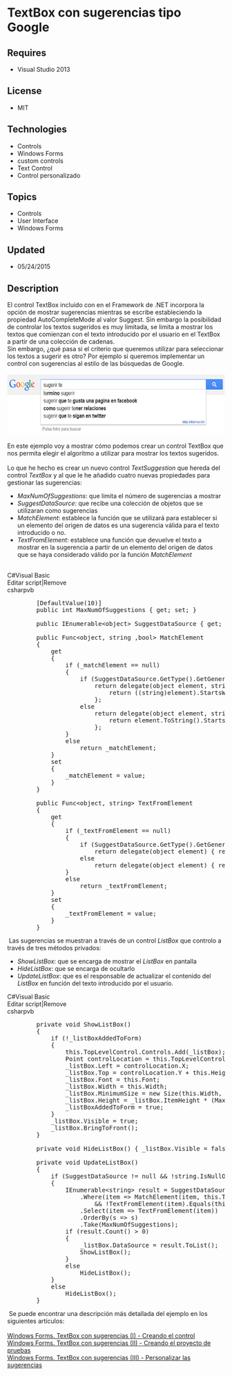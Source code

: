 # TextBox con sugerencias tipo Google
## Requires
- Visual Studio 2013
## License
- MIT
## Technologies
- Controls
- Windows Forms
- custom controls
- Text Control
- Control personalizado
## Topics
- Controls
- User Interface
- Windows Forms
## Updated
- 05/24/2015
## Description

<div>El control TextBox incluido con en el Framework de .NET incorpora la opci&oacute;n de mostrar sugerencias mientras se escribe estableciendo la propiedad AutoCompleteMode al valor Suggest. Sin embargo la posibilidad de controlar los textos sugeridos es
 muy limitada, se limita a mostrar los textos que comienzan con el texto introducido por el usuario en el TextBox a partir de una colecci&oacute;n de cadenas.</div>
<div>Sin embargo, &iquest;qu&eacute; pasa si el criterio que queremos utilizar para seleccionar los textos a sugerir es otro? Por ejemplo si queremos implementar un control con sugerencias al estilo de las b&uacute;squedas de Google.</div>
<div>&nbsp;</div>
<div><img id="138118" src="138118-00ejemplogoogle.png" alt="" width="538" height="137"></div>
<div>&nbsp;</div>
<div>En este&nbsp;ejemplo voy a mostrar c&oacute;mo podemos crear un control TextBox que nos permita elegir el algoritmo a utilizar para mostrar los textos sugeridos.</div>
<div>&nbsp;</div>
<div>Lo que he hecho es crear un nuevo control <em>TextSuggestion</em> que hereda del control
<em>TextBox</em> y al que le he a&ntilde;adido cuatro nuevas propiedades para gestionar las sugerencias:</div>
<ul>
<li><em>MaxNumOfSuggestions</em>: que limita el n&uacute;mero de sugerencias a mostrar
</li><li><em>SuggestDataSource</em>: que recibe una colecci&oacute;n de objetos que se utilizaran como sugerencias
</li><li><em>MatchElement</em>: establece la funci&oacute;n que se utilizar&aacute; para establecer si un elemento del origen de datos es una sugerencia v&aacute;lida para el texto introducido o no.
</li><li><em>TextFromElement</em>: establece una funci&oacute;n que devuelve el texto a mostrar en la sugerencia a partir de un elemento del origen de datos que se haya considerado v&aacute;lido por la funci&oacute;n
<em>MatchElement</em> </li></ul>
<div>&nbsp;</div>
<div class="scriptcode">
<div class="pluginEditHolder" pluginCommand="mceScriptCode">
<div class="title"><span>C#</span><span>Visual Basic</span></div>
<div class="pluginLinkHolder"><span class="pluginEditHolderLink">Editar script</span>|<span class="pluginRemoveHolderLink">Remove</span></div>
<span class="hidden">csharp</span><span class="hidden">vb</span>


<div class="preview">
<pre class="csharp">&nbsp;&nbsp;&nbsp;&nbsp;&nbsp;&nbsp;&nbsp;&nbsp;[DefaultValue(<span class="cs__number">10</span>)]&nbsp;
&nbsp;&nbsp;&nbsp;&nbsp;&nbsp;&nbsp;&nbsp;&nbsp;<span class="cs__keyword">public</span>&nbsp;<span class="cs__keyword">int</span>&nbsp;MaxNumOfSuggestions&nbsp;{&nbsp;<span class="cs__keyword">get</span>;&nbsp;<span class="cs__keyword">set</span>;&nbsp;}&nbsp;
&nbsp;
&nbsp;&nbsp;&nbsp;&nbsp;&nbsp;&nbsp;&nbsp;&nbsp;<span class="cs__keyword">public</span>&nbsp;IEnumerable&lt;<span class="cs__keyword">object</span>&gt;&nbsp;SuggestDataSource&nbsp;{&nbsp;<span class="cs__keyword">get</span>;&nbsp;<span class="cs__keyword">set</span>;&nbsp;}&nbsp;
&nbsp;
&nbsp;&nbsp;&nbsp;&nbsp;&nbsp;&nbsp;&nbsp;&nbsp;<span class="cs__keyword">public</span>&nbsp;Func&lt;<span class="cs__keyword">object</span>,&nbsp;<span class="cs__keyword">string</span>&nbsp;,<span class="cs__keyword">bool</span>&gt;&nbsp;MatchElement&nbsp;
&nbsp;&nbsp;&nbsp;&nbsp;&nbsp;&nbsp;&nbsp;&nbsp;{&nbsp;
&nbsp;&nbsp;&nbsp;&nbsp;&nbsp;&nbsp;&nbsp;&nbsp;&nbsp;&nbsp;&nbsp;&nbsp;<span class="cs__keyword">get</span>&nbsp;
&nbsp;&nbsp;&nbsp;&nbsp;&nbsp;&nbsp;&nbsp;&nbsp;&nbsp;&nbsp;&nbsp;&nbsp;{&nbsp;
&nbsp;&nbsp;&nbsp;&nbsp;&nbsp;&nbsp;&nbsp;&nbsp;&nbsp;&nbsp;&nbsp;&nbsp;&nbsp;&nbsp;&nbsp;&nbsp;<span class="cs__keyword">if</span>&nbsp;(_matchElement&nbsp;==&nbsp;<span class="cs__keyword">null</span>)&nbsp;
&nbsp;&nbsp;&nbsp;&nbsp;&nbsp;&nbsp;&nbsp;&nbsp;&nbsp;&nbsp;&nbsp;&nbsp;&nbsp;&nbsp;&nbsp;&nbsp;{&nbsp;
&nbsp;&nbsp;&nbsp;&nbsp;&nbsp;&nbsp;&nbsp;&nbsp;&nbsp;&nbsp;&nbsp;&nbsp;&nbsp;&nbsp;&nbsp;&nbsp;&nbsp;&nbsp;&nbsp;&nbsp;<span class="cs__keyword">if</span>&nbsp;(SuggestDataSource.GetType().GetGenericArguments()[<span class="cs__number">0</span>].IsAssignableFrom(<span class="cs__keyword">typeof</span>(<span class="cs__keyword">string</span>)))&nbsp;
&nbsp;&nbsp;&nbsp;&nbsp;&nbsp;&nbsp;&nbsp;&nbsp;&nbsp;&nbsp;&nbsp;&nbsp;&nbsp;&nbsp;&nbsp;&nbsp;&nbsp;&nbsp;&nbsp;&nbsp;&nbsp;&nbsp;&nbsp;&nbsp;<span class="cs__keyword">return</span>&nbsp;<span class="cs__keyword">delegate</span>(<span class="cs__keyword">object</span>&nbsp;element,&nbsp;<span class="cs__keyword">string</span>&nbsp;text)&nbsp;{&nbsp;&nbsp;
&nbsp;&nbsp;&nbsp;&nbsp;&nbsp;&nbsp;&nbsp;&nbsp;&nbsp;&nbsp;&nbsp;&nbsp;&nbsp;&nbsp;&nbsp;&nbsp;&nbsp;&nbsp;&nbsp;&nbsp;&nbsp;&nbsp;&nbsp;&nbsp;&nbsp;&nbsp;&nbsp;&nbsp;<span class="cs__keyword">return</span>&nbsp;((<span class="cs__keyword">string</span>)element).StartsWith(text,&nbsp;StringComparison.OrdinalIgnoreCase);&nbsp;&nbsp;
&nbsp;&nbsp;&nbsp;&nbsp;&nbsp;&nbsp;&nbsp;&nbsp;&nbsp;&nbsp;&nbsp;&nbsp;&nbsp;&nbsp;&nbsp;&nbsp;&nbsp;&nbsp;&nbsp;&nbsp;&nbsp;&nbsp;&nbsp;&nbsp;};&nbsp;
&nbsp;&nbsp;&nbsp;&nbsp;&nbsp;&nbsp;&nbsp;&nbsp;&nbsp;&nbsp;&nbsp;&nbsp;&nbsp;&nbsp;&nbsp;&nbsp;&nbsp;&nbsp;&nbsp;&nbsp;<span class="cs__keyword">else</span>&nbsp;
&nbsp;&nbsp;&nbsp;&nbsp;&nbsp;&nbsp;&nbsp;&nbsp;&nbsp;&nbsp;&nbsp;&nbsp;&nbsp;&nbsp;&nbsp;&nbsp;&nbsp;&nbsp;&nbsp;&nbsp;&nbsp;&nbsp;&nbsp;&nbsp;<span class="cs__keyword">return</span>&nbsp;<span class="cs__keyword">delegate</span>(<span class="cs__keyword">object</span>&nbsp;element,&nbsp;<span class="cs__keyword">string</span>&nbsp;text)&nbsp;{&nbsp;&nbsp;
&nbsp;&nbsp;&nbsp;&nbsp;&nbsp;&nbsp;&nbsp;&nbsp;&nbsp;&nbsp;&nbsp;&nbsp;&nbsp;&nbsp;&nbsp;&nbsp;&nbsp;&nbsp;&nbsp;&nbsp;&nbsp;&nbsp;&nbsp;&nbsp;&nbsp;&nbsp;&nbsp;&nbsp;<span class="cs__keyword">return</span>&nbsp;element.ToString().StartsWith(text,&nbsp;StringComparison.OrdinalIgnoreCase);&nbsp;&nbsp;
&nbsp;&nbsp;&nbsp;&nbsp;&nbsp;&nbsp;&nbsp;&nbsp;&nbsp;&nbsp;&nbsp;&nbsp;&nbsp;&nbsp;&nbsp;&nbsp;&nbsp;&nbsp;&nbsp;&nbsp;&nbsp;&nbsp;&nbsp;&nbsp;};&nbsp;
&nbsp;&nbsp;&nbsp;&nbsp;&nbsp;&nbsp;&nbsp;&nbsp;&nbsp;&nbsp;&nbsp;&nbsp;&nbsp;&nbsp;&nbsp;&nbsp;}&nbsp;
&nbsp;&nbsp;&nbsp;&nbsp;&nbsp;&nbsp;&nbsp;&nbsp;&nbsp;&nbsp;&nbsp;&nbsp;&nbsp;&nbsp;&nbsp;&nbsp;<span class="cs__keyword">else</span>&nbsp;
&nbsp;&nbsp;&nbsp;&nbsp;&nbsp;&nbsp;&nbsp;&nbsp;&nbsp;&nbsp;&nbsp;&nbsp;&nbsp;&nbsp;&nbsp;&nbsp;&nbsp;&nbsp;&nbsp;&nbsp;<span class="cs__keyword">return</span>&nbsp;_matchElement;&nbsp;
&nbsp;&nbsp;&nbsp;&nbsp;&nbsp;&nbsp;&nbsp;&nbsp;&nbsp;&nbsp;&nbsp;&nbsp;}&nbsp;
&nbsp;&nbsp;&nbsp;&nbsp;&nbsp;&nbsp;&nbsp;&nbsp;&nbsp;&nbsp;&nbsp;&nbsp;<span class="cs__keyword">set</span>&nbsp;
&nbsp;&nbsp;&nbsp;&nbsp;&nbsp;&nbsp;&nbsp;&nbsp;&nbsp;&nbsp;&nbsp;&nbsp;{&nbsp;
&nbsp;&nbsp;&nbsp;&nbsp;&nbsp;&nbsp;&nbsp;&nbsp;&nbsp;&nbsp;&nbsp;&nbsp;&nbsp;&nbsp;&nbsp;&nbsp;_matchElement&nbsp;=&nbsp;<span class="cs__keyword">value</span>;&nbsp;
&nbsp;&nbsp;&nbsp;&nbsp;&nbsp;&nbsp;&nbsp;&nbsp;&nbsp;&nbsp;&nbsp;&nbsp;}&nbsp;
&nbsp;&nbsp;&nbsp;&nbsp;&nbsp;&nbsp;&nbsp;&nbsp;}&nbsp;
&nbsp;
&nbsp;&nbsp;&nbsp;&nbsp;&nbsp;&nbsp;&nbsp;&nbsp;<span class="cs__keyword">public</span>&nbsp;Func&lt;<span class="cs__keyword">object</span>,&nbsp;<span class="cs__keyword">string</span>&gt;&nbsp;TextFromElement&nbsp;
&nbsp;&nbsp;&nbsp;&nbsp;&nbsp;&nbsp;&nbsp;&nbsp;{&nbsp;
&nbsp;&nbsp;&nbsp;&nbsp;&nbsp;&nbsp;&nbsp;&nbsp;&nbsp;&nbsp;&nbsp;&nbsp;<span class="cs__keyword">get</span>&nbsp;
&nbsp;&nbsp;&nbsp;&nbsp;&nbsp;&nbsp;&nbsp;&nbsp;&nbsp;&nbsp;&nbsp;&nbsp;{&nbsp;
&nbsp;&nbsp;&nbsp;&nbsp;&nbsp;&nbsp;&nbsp;&nbsp;&nbsp;&nbsp;&nbsp;&nbsp;&nbsp;&nbsp;&nbsp;&nbsp;<span class="cs__keyword">if</span>&nbsp;(_textFromElement&nbsp;==&nbsp;<span class="cs__keyword">null</span>)&nbsp;
&nbsp;&nbsp;&nbsp;&nbsp;&nbsp;&nbsp;&nbsp;&nbsp;&nbsp;&nbsp;&nbsp;&nbsp;&nbsp;&nbsp;&nbsp;&nbsp;{&nbsp;
&nbsp;&nbsp;&nbsp;&nbsp;&nbsp;&nbsp;&nbsp;&nbsp;&nbsp;&nbsp;&nbsp;&nbsp;&nbsp;&nbsp;&nbsp;&nbsp;&nbsp;&nbsp;&nbsp;&nbsp;<span class="cs__keyword">if</span>&nbsp;(SuggestDataSource.GetType().GetGenericArguments()[<span class="cs__number">0</span>].IsAssignableFrom(<span class="cs__keyword">typeof</span>(<span class="cs__keyword">string</span>)))&nbsp;
&nbsp;&nbsp;&nbsp;&nbsp;&nbsp;&nbsp;&nbsp;&nbsp;&nbsp;&nbsp;&nbsp;&nbsp;&nbsp;&nbsp;&nbsp;&nbsp;&nbsp;&nbsp;&nbsp;&nbsp;&nbsp;&nbsp;&nbsp;&nbsp;<span class="cs__keyword">return</span>&nbsp;<span class="cs__keyword">delegate</span>(<span class="cs__keyword">object</span>&nbsp;element)&nbsp;{&nbsp;<span class="cs__keyword">return</span>&nbsp;(<span class="cs__keyword">string</span>)element;&nbsp;};&nbsp;
&nbsp;&nbsp;&nbsp;&nbsp;&nbsp;&nbsp;&nbsp;&nbsp;&nbsp;&nbsp;&nbsp;&nbsp;&nbsp;&nbsp;&nbsp;&nbsp;&nbsp;&nbsp;&nbsp;&nbsp;<span class="cs__keyword">else</span>&nbsp;
&nbsp;&nbsp;&nbsp;&nbsp;&nbsp;&nbsp;&nbsp;&nbsp;&nbsp;&nbsp;&nbsp;&nbsp;&nbsp;&nbsp;&nbsp;&nbsp;&nbsp;&nbsp;&nbsp;&nbsp;&nbsp;&nbsp;&nbsp;&nbsp;<span class="cs__keyword">return</span>&nbsp;<span class="cs__keyword">delegate</span>(<span class="cs__keyword">object</span>&nbsp;element)&nbsp;{&nbsp;<span class="cs__keyword">return</span>&nbsp;element.ToString();&nbsp;};&nbsp;
&nbsp;&nbsp;&nbsp;&nbsp;&nbsp;&nbsp;&nbsp;&nbsp;&nbsp;&nbsp;&nbsp;&nbsp;&nbsp;&nbsp;&nbsp;&nbsp;}&nbsp;
&nbsp;&nbsp;&nbsp;&nbsp;&nbsp;&nbsp;&nbsp;&nbsp;&nbsp;&nbsp;&nbsp;&nbsp;&nbsp;&nbsp;&nbsp;&nbsp;<span class="cs__keyword">else</span>&nbsp;
&nbsp;&nbsp;&nbsp;&nbsp;&nbsp;&nbsp;&nbsp;&nbsp;&nbsp;&nbsp;&nbsp;&nbsp;&nbsp;&nbsp;&nbsp;&nbsp;&nbsp;&nbsp;&nbsp;&nbsp;<span class="cs__keyword">return</span>&nbsp;_textFromElement;&nbsp;
&nbsp;&nbsp;&nbsp;&nbsp;&nbsp;&nbsp;&nbsp;&nbsp;&nbsp;&nbsp;&nbsp;&nbsp;}&nbsp;
&nbsp;&nbsp;&nbsp;&nbsp;&nbsp;&nbsp;&nbsp;&nbsp;&nbsp;&nbsp;&nbsp;&nbsp;<span class="cs__keyword">set</span>&nbsp;
&nbsp;&nbsp;&nbsp;&nbsp;&nbsp;&nbsp;&nbsp;&nbsp;&nbsp;&nbsp;&nbsp;&nbsp;{&nbsp;
&nbsp;&nbsp;&nbsp;&nbsp;&nbsp;&nbsp;&nbsp;&nbsp;&nbsp;&nbsp;&nbsp;&nbsp;&nbsp;&nbsp;&nbsp;&nbsp;_textFromElement&nbsp;=&nbsp;<span class="cs__keyword">value</span>;&nbsp;
&nbsp;&nbsp;&nbsp;&nbsp;&nbsp;&nbsp;&nbsp;&nbsp;&nbsp;&nbsp;&nbsp;&nbsp;}&nbsp;
&nbsp;&nbsp;&nbsp;&nbsp;&nbsp;&nbsp;&nbsp;&nbsp;}</pre>
</div>
</div>
</div>
<div class="endscriptcode">&nbsp;Las sugerencias se muestran a trav&eacute;s de un control
<em>ListBox</em> que controlo a trav&eacute;s de tres m&eacute;todos privados:</div>
<ul>
<li>
<div class="endscriptcode"><em>ShowListBox</em>: que se encarga de mostrar el <em>
ListBox</em> en pantalla</div>
</li><li>
<div class="endscriptcode"><em>HideListBox</em>: que se encarga de ocultarlo</div>
</li><li>
<div class="endscriptcode"><em>UpdateListBox</em>: que es el responsable de actualizar el contenido del
<em>ListBox</em> en funci&oacute;n del texto introducido por el usuario.</div>
</li></ul>
<div class="endscriptcode">
<div class="scriptcode">
<div class="pluginEditHolder" pluginCommand="mceScriptCode">
<div class="title"><span>C#</span><span>Visual Basic</span></div>
<div class="pluginLinkHolder"><span class="pluginEditHolderLink">Editar script</span>|<span class="pluginRemoveHolderLink">Remove</span></div>
<span class="hidden">csharp</span><span class="hidden">vb</span>


<div class="preview">
<pre class="csharp">&nbsp;&nbsp;&nbsp;&nbsp;&nbsp;&nbsp;&nbsp;&nbsp;<span class="cs__keyword">private</span>&nbsp;<span class="cs__keyword">void</span>&nbsp;ShowListBox()&nbsp;
&nbsp;&nbsp;&nbsp;&nbsp;&nbsp;&nbsp;&nbsp;&nbsp;{&nbsp;
&nbsp;&nbsp;&nbsp;&nbsp;&nbsp;&nbsp;&nbsp;&nbsp;&nbsp;&nbsp;&nbsp;&nbsp;<span class="cs__keyword">if</span>&nbsp;(!_listBoxAddedToForm)&nbsp;
&nbsp;&nbsp;&nbsp;&nbsp;&nbsp;&nbsp;&nbsp;&nbsp;&nbsp;&nbsp;&nbsp;&nbsp;{&nbsp;
&nbsp;&nbsp;&nbsp;&nbsp;&nbsp;&nbsp;&nbsp;&nbsp;&nbsp;&nbsp;&nbsp;&nbsp;&nbsp;&nbsp;&nbsp;&nbsp;<span class="cs__keyword">this</span>.TopLevelControl.Controls.Add(_listBox);&nbsp;
&nbsp;&nbsp;&nbsp;&nbsp;&nbsp;&nbsp;&nbsp;&nbsp;&nbsp;&nbsp;&nbsp;&nbsp;&nbsp;&nbsp;&nbsp;&nbsp;Point&nbsp;controlLocation&nbsp;=&nbsp;<span class="cs__keyword">this</span>.TopLevelControl.PointToClient(<span class="cs__keyword">this</span>.Parent.PointToScreen(<span class="cs__keyword">this</span>.Location));&nbsp;
&nbsp;&nbsp;&nbsp;&nbsp;&nbsp;&nbsp;&nbsp;&nbsp;&nbsp;&nbsp;&nbsp;&nbsp;&nbsp;&nbsp;&nbsp;&nbsp;_listBox.Left&nbsp;=&nbsp;controlLocation.X;&nbsp;
&nbsp;&nbsp;&nbsp;&nbsp;&nbsp;&nbsp;&nbsp;&nbsp;&nbsp;&nbsp;&nbsp;&nbsp;&nbsp;&nbsp;&nbsp;&nbsp;_listBox.Top&nbsp;=&nbsp;controlLocation.Y&nbsp;&#43;&nbsp;<span class="cs__keyword">this</span>.Height;&nbsp;
&nbsp;&nbsp;&nbsp;&nbsp;&nbsp;&nbsp;&nbsp;&nbsp;&nbsp;&nbsp;&nbsp;&nbsp;&nbsp;&nbsp;&nbsp;&nbsp;_listBox.Font&nbsp;=&nbsp;<span class="cs__keyword">this</span>.Font;&nbsp;
&nbsp;&nbsp;&nbsp;&nbsp;&nbsp;&nbsp;&nbsp;&nbsp;&nbsp;&nbsp;&nbsp;&nbsp;&nbsp;&nbsp;&nbsp;&nbsp;_listBox.Width&nbsp;=&nbsp;<span class="cs__keyword">this</span>.Width;&nbsp;
&nbsp;&nbsp;&nbsp;&nbsp;&nbsp;&nbsp;&nbsp;&nbsp;&nbsp;&nbsp;&nbsp;&nbsp;&nbsp;&nbsp;&nbsp;&nbsp;_listBox.MinimumSize&nbsp;=&nbsp;<span class="cs__keyword">new</span>&nbsp;Size(<span class="cs__keyword">this</span>.Width,&nbsp;_listBox.MinimumSize.Height);&nbsp;
&nbsp;&nbsp;&nbsp;&nbsp;&nbsp;&nbsp;&nbsp;&nbsp;&nbsp;&nbsp;&nbsp;&nbsp;&nbsp;&nbsp;&nbsp;&nbsp;_listBox.Height&nbsp;=&nbsp;_listBox.ItemHeight&nbsp;*&nbsp;(MaxNumOfSuggestions&nbsp;&#43;&nbsp;<span class="cs__number">1</span>);&nbsp;
&nbsp;&nbsp;&nbsp;&nbsp;&nbsp;&nbsp;&nbsp;&nbsp;&nbsp;&nbsp;&nbsp;&nbsp;&nbsp;&nbsp;&nbsp;&nbsp;_listBoxAddedToForm&nbsp;=&nbsp;<span class="cs__keyword">true</span>;&nbsp;
&nbsp;&nbsp;&nbsp;&nbsp;&nbsp;&nbsp;&nbsp;&nbsp;&nbsp;&nbsp;&nbsp;&nbsp;}&nbsp;
&nbsp;&nbsp;&nbsp;&nbsp;&nbsp;&nbsp;&nbsp;&nbsp;&nbsp;&nbsp;&nbsp;&nbsp;_listBox.Visible&nbsp;=&nbsp;<span class="cs__keyword">true</span>;&nbsp;
&nbsp;&nbsp;&nbsp;&nbsp;&nbsp;&nbsp;&nbsp;&nbsp;&nbsp;&nbsp;&nbsp;&nbsp;_listBox.BringToFront();&nbsp;
&nbsp;&nbsp;&nbsp;&nbsp;&nbsp;&nbsp;&nbsp;&nbsp;}&nbsp;
&nbsp;
&nbsp;&nbsp;&nbsp;&nbsp;&nbsp;&nbsp;&nbsp;&nbsp;<span class="cs__keyword">private</span>&nbsp;<span class="cs__keyword">void</span>&nbsp;HideListBox()&nbsp;{&nbsp;_listBox.Visible&nbsp;=&nbsp;<span class="cs__keyword">false</span>;&nbsp;}&nbsp;
&nbsp;
&nbsp;&nbsp;&nbsp;&nbsp;&nbsp;&nbsp;&nbsp;&nbsp;<span class="cs__keyword">private</span>&nbsp;<span class="cs__keyword">void</span>&nbsp;UpdateListBox()&nbsp;&nbsp;
&nbsp;&nbsp;&nbsp;&nbsp;&nbsp;&nbsp;&nbsp;&nbsp;{&nbsp;
&nbsp;&nbsp;&nbsp;&nbsp;&nbsp;&nbsp;&nbsp;&nbsp;&nbsp;&nbsp;&nbsp;&nbsp;<span class="cs__keyword">if</span>&nbsp;(SuggestDataSource&nbsp;!=&nbsp;<span class="cs__keyword">null</span>&nbsp;&amp;&amp;&nbsp;!<span class="cs__keyword">string</span>.IsNullOrEmpty(<span class="cs__keyword">this</span>.Text))&nbsp;
&nbsp;&nbsp;&nbsp;&nbsp;&nbsp;&nbsp;&nbsp;&nbsp;&nbsp;&nbsp;&nbsp;&nbsp;{&nbsp;
&nbsp;&nbsp;&nbsp;&nbsp;&nbsp;&nbsp;&nbsp;&nbsp;&nbsp;&nbsp;&nbsp;&nbsp;&nbsp;&nbsp;&nbsp;&nbsp;IEnumerable&lt;<span class="cs__keyword">string</span>&gt;&nbsp;result&nbsp;=&nbsp;SuggestDataSource&nbsp;
&nbsp;&nbsp;&nbsp;&nbsp;&nbsp;&nbsp;&nbsp;&nbsp;&nbsp;&nbsp;&nbsp;&nbsp;&nbsp;&nbsp;&nbsp;&nbsp;&nbsp;&nbsp;&nbsp;&nbsp;.Where(item&nbsp;=&gt;&nbsp;MatchElement(item,&nbsp;<span class="cs__keyword">this</span>.Text)&nbsp;
&nbsp;&nbsp;&nbsp;&nbsp;&nbsp;&nbsp;&nbsp;&nbsp;&nbsp;&nbsp;&nbsp;&nbsp;&nbsp;&nbsp;&nbsp;&nbsp;&nbsp;&nbsp;&nbsp;&nbsp;&nbsp;&nbsp;&nbsp;&nbsp;&amp;&amp;&nbsp;!TextFromElement(item).Equals(<span class="cs__keyword">this</span>.Text,&nbsp;StringComparison.OrdinalIgnoreCase))&nbsp;
&nbsp;&nbsp;&nbsp;&nbsp;&nbsp;&nbsp;&nbsp;&nbsp;&nbsp;&nbsp;&nbsp;&nbsp;&nbsp;&nbsp;&nbsp;&nbsp;&nbsp;&nbsp;&nbsp;&nbsp;.Select(item&nbsp;=&gt;&nbsp;TextFromElement(item))&nbsp;
&nbsp;&nbsp;&nbsp;&nbsp;&nbsp;&nbsp;&nbsp;&nbsp;&nbsp;&nbsp;&nbsp;&nbsp;&nbsp;&nbsp;&nbsp;&nbsp;&nbsp;&nbsp;&nbsp;&nbsp;.OrderBy(s&nbsp;=&gt;&nbsp;s)&nbsp;
&nbsp;&nbsp;&nbsp;&nbsp;&nbsp;&nbsp;&nbsp;&nbsp;&nbsp;&nbsp;&nbsp;&nbsp;&nbsp;&nbsp;&nbsp;&nbsp;&nbsp;&nbsp;&nbsp;&nbsp;.Take(MaxNumOfSuggestions);&nbsp;
&nbsp;&nbsp;&nbsp;&nbsp;&nbsp;&nbsp;&nbsp;&nbsp;&nbsp;&nbsp;&nbsp;&nbsp;&nbsp;&nbsp;&nbsp;&nbsp;<span class="cs__keyword">if</span>&nbsp;(result.Count()&nbsp;&gt;&nbsp;<span class="cs__number">0</span>)&nbsp;
&nbsp;&nbsp;&nbsp;&nbsp;&nbsp;&nbsp;&nbsp;&nbsp;&nbsp;&nbsp;&nbsp;&nbsp;&nbsp;&nbsp;&nbsp;&nbsp;{&nbsp;
&nbsp;&nbsp;&nbsp;&nbsp;&nbsp;&nbsp;&nbsp;&nbsp;&nbsp;&nbsp;&nbsp;&nbsp;&nbsp;&nbsp;&nbsp;&nbsp;&nbsp;&nbsp;&nbsp;&nbsp;_listBox.DataSource&nbsp;=&nbsp;result.ToList();&nbsp;
&nbsp;&nbsp;&nbsp;&nbsp;&nbsp;&nbsp;&nbsp;&nbsp;&nbsp;&nbsp;&nbsp;&nbsp;&nbsp;&nbsp;&nbsp;&nbsp;&nbsp;&nbsp;&nbsp;&nbsp;ShowListBox();&nbsp;
&nbsp;&nbsp;&nbsp;&nbsp;&nbsp;&nbsp;&nbsp;&nbsp;&nbsp;&nbsp;&nbsp;&nbsp;&nbsp;&nbsp;&nbsp;&nbsp;}&nbsp;
&nbsp;&nbsp;&nbsp;&nbsp;&nbsp;&nbsp;&nbsp;&nbsp;&nbsp;&nbsp;&nbsp;&nbsp;&nbsp;&nbsp;&nbsp;&nbsp;<span class="cs__keyword">else</span>&nbsp;
&nbsp;&nbsp;&nbsp;&nbsp;&nbsp;&nbsp;&nbsp;&nbsp;&nbsp;&nbsp;&nbsp;&nbsp;&nbsp;&nbsp;&nbsp;&nbsp;&nbsp;&nbsp;&nbsp;&nbsp;HideListBox();&nbsp;
&nbsp;&nbsp;&nbsp;&nbsp;&nbsp;&nbsp;&nbsp;&nbsp;&nbsp;&nbsp;&nbsp;&nbsp;}&nbsp;
&nbsp;&nbsp;&nbsp;&nbsp;&nbsp;&nbsp;&nbsp;&nbsp;&nbsp;&nbsp;&nbsp;&nbsp;<span class="cs__keyword">else</span>&nbsp;
&nbsp;&nbsp;&nbsp;&nbsp;&nbsp;&nbsp;&nbsp;&nbsp;&nbsp;&nbsp;&nbsp;&nbsp;&nbsp;&nbsp;&nbsp;&nbsp;HideListBox();&nbsp;
&nbsp;&nbsp;&nbsp;&nbsp;&nbsp;&nbsp;&nbsp;&nbsp;}&nbsp;
</pre>
</div>
</div>
</div>
<div class="endscriptcode">&nbsp;Se puede encontrar una descripci&oacute;n m&aacute;s detallada del ejemplo en los siguientes art&iacute;culos:</div>
<div class="endscriptcode">&nbsp;</div>
<div class="endscriptcode"><a href="http://pildorasdotnet.blogspot.com/2015/05/textbox-sugerencias-windows-forms.html" target="_blank">Windows Forms. TextBox con sugerencias (I) - Creando el control</a></div>
<div class="endscriptcode"><a href="http://pildorasdotnet.blogspot.com/2015/05/textbox-sugerencias-windows-forms-test.html" target="_blank">Windows Forms. TextBox con sugerencias (II) - Creando el proyecto de pruebas</a></div>
<div class="endscriptcode"><a href="http://pildorasdotnet.blogspot.com/2015/05/textbox-sugerencias-personalizadas.html" target="_blank">Windows Forms. TextBox con sugerencias (III) - Personalizar las sugerencias</a></div>
<div class="endscriptcode"></div>
<div class="endscriptcode">&nbsp;</div>
</div>
